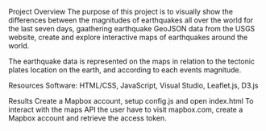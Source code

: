 Project Overview
The purpose of this project is to visually show the differences between the magnitudes of earthquakes all over the world for the last seven days, gaathering earthquake GeoJSON data from the USGS website, create and explore interactive maps of earthquakes around the world.

The earthquake data is represented on the maps in relation to the tectonic plates location on the earth, and according to each events magnitude.

Resources
Software: HTML/CSS, JavaScript, Visual Studio, Leaflet.js, D3.js 

Results
Create a Mapbox account, setup config.js and open index.html
To interact with the maps API the user have to visit mapbox.com, create a Mapbox account and retrieve the access token.
